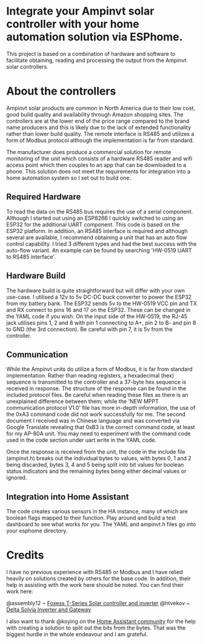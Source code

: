 # Integrate your Ampinvt solar controller with your home automation solution via ESPhome.

This project is based on a combination of hardware and software to facilitate obtaining, reading and processing the output from the Ampinvt solar controllers.


# About the controllers

Ampinvt solar products are common in North America due to their low cost, good build quality and availability through Amazon shopping sites. The controllers are at the lower end of the price range compared to the brand name producers and this is likely due to the lack of extended functionality rather than lower build quality. The remote interface is RS485 and utilizes a form of Modbus protocol although the implementation is far from standard.

The manufacturer does produce a commercial solution for remote monitoring of the unit which consists of a hardware RS485 reader and wifi access point which then couples to an app that can be downloaded to a phone. This solution does not meet the requirements for integration into a home automation system so I set out to build one.

## Required Hardware

To read the data on the RS485 bus requires the use of a serial component. Although I started out using an ESP8266 I quickly switched to using an ESP32 for the additional UART component. This code is based on the ESP32 platform. In addition, an RS485 interface is required and although several are available, I recommend obtaining a unit that has an auto flow control capability. I tried 3 different types and had the best success with the auto-flow variant. An example can be found by searching 'HW-0519 UART to RS485 interface'.

## Hardware Build

The hardware build is quite straightforward but will differ with your own use-case. I utilised a 12v to 5v DC-DC buck converter to power the ESP32 from my battery bank. The ESP32 sends 5v to the HW-0519 VCC pin and TX and RX connect to pins 16 and 17 on the ESP32. These can be changed in the YAML code if you wish. On the input side of the HW-0519, the RJ-45 jack utilises pins 1, 2 and 8 with pin 1 connecting to A+, pin 2 to B- and pin 8 to GND (the 3rd connection). Be careful with pin 7, it is 5v from the controller.

## Communication

While the Ampinvt units do utilize a form of Modbus, it is far from standard implementation. Rather than reading registers, a hexadecimal (hex) sequence is transmitted to the controller and a 37-byte hex sequence is received in response. The structure of the response can be found in the included protocol files. Be careful when reading these files as there is an unexplained difference between them; while the 'NEW MPPT communication protocol V1.0' file has more in-depth information, the use of the 0xA3 command code did not work successfully for me. The second document I received was in Chinese language and was converted via Google Translate revealing that 0xB3 is the correct command code, at least for my AP-80A unit. You may need to experiment with the command code used in the code section under uart.write in the YAML code.

Once the response is received from the unit, the code in the include file (ampinvt.h) breaks out the individual bytes to values, with bytes 0, 1 and 2 being discarded, bytes 3, 4 and 5 being split into bit values for boolean status indicators and the remaining bytes being either decimal values or ignored.

## Integration into Home Assistant

The code creates various sensors in the HA instance, many of which are boolean flags mapped to their function. Play around and build a test dashboard to see what works for you. The YAML and ampinvt.h files go into your esphome directory.

# Credits

I have no previous experience with RS485 or Modbus and I have relied heavily on solutions created by others for the base code. In addition, their help in assisting with the work here should be noted. You can find their work here:

@assembly12 ~ [Foxess T-Series Solar controller and inverter](https://github.com/assembly12/Foxess-T-series-ESPHome-Home-Assistant)
@htvekov ~ [Delta Solvia Inverter and Gateway](https://github.com/htvekov/solivia_esphome)

I also want to thank @koying on the [Home Assistant community](https://community.home-assistant.io/t/looking-for-someone-that-knows-c-c-c-to-help-me-over-a-hurdle-with-an-include-file/499067) for the help with creating a solution to split out the bits from the bytes. That was the biggest hurdle in the whole endeavour and I am grateful.
